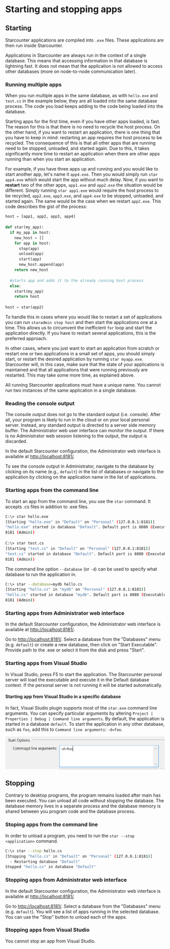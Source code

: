 # Starting and stopping apps

## Starting

Starcounter applications are compiled into `.exe` files. These applications are then run inside Starcounter.

Applications in Starcounter are always run in the context of a single database. This means that accessing information in that database is lightning fast. It does not mean that the application is not allowed to access other databases \(more on node-to-node communication later\).

### Running multiple apps

When you run multiple apps in the same database, as with `hello.exe` and `test.cs` in the example below, they are all loaded into the same database process. The code you load keeps adding to the code being loaded into the database.

Starting apps for the first time, even if you have other apps loaded, is fast. The reason for this is that there is no need to recycle the host process. On the other hand, if you want to restart an application, there is one thing that you have to keep in mind: restarting an app requires the host process to be recycled. The consequence of this is that all other apps that are running need to be stopped, unloaded, and started again. Due to this, it takes significantly more time to restart an application when there are other apps running than when you start an application.

For example, if you have three apps up and running and you would like to start another app, let's name it `app4.exe`. Then you would simply run `star app4.exe` which would start the app without much delay. Now, if you want to **restart** two of the other apps, `app1.exe` and `app2.exe` the situation would be different. Simply running `star app1.exe` would require the host process to be recycled, `app2.exe`, `app3.exe`, and `app4.exe` to be stopped, unloaded, and started again. The same would be the case when we restart `app2.exe`. This code describes the gist of the process:

```python
host = [app1, app2, app3, app4]

def star(my_app):
  if my_app in host:
    new_host = []
    for app in host:
      stop(app)
      unload(app)
      start(app)
      new_host.append(app)
    return new_host

  #starts app and adds it to the already running host process
  else:
    start(my_app)
    return host

host = star(app2)
```

To handle this in cases where you would like to restart a set of applications you can run `staradmin stop host` and then start the applications one at a time. This allows us to circumvent the inefficient `for` loop and start the application directly. If you have to restart several applications, this is the preferred approach.

In other cases, where you just want to start an application from scratch or restart one or two applications in a small set of apps, you should simply start, or restart the desired application by running `star myapp.exe`. Starcounter will, in this case, make sure that the state of your applications is maintained and that all applications that were running previously are restarted. This may take some more time, as explained above.

All running Starcounter applications must have a unique name. You cannot run two instances of the same application in a single database.

### Reading the console output

The console output does not go to the standard output \(i.e. console\). After all, your program is likely to run in the cloud or on your local personal server. Instead, any standard output is directed to a server side memory buffer. The Administrator web user interface can monitor the output. If there is no Administrator web session listening to the output, the output is discarded.

In the default Starcounter configuration, the Administrator web interface is available at [http://localhost:8181/](http://localhost:8181/).

To see the console output in Administrator, navigate to the database by clicking on its name \(e.g., `default`\) in the list of databases or navigate to the application by clicking on the application name in the list of applications.

### Starting apps from the command line

To start an app from the command line, you use the `star` command. It accepts .cs files in addition to .exe files.

```bash
C:\> star hello.exe
[Starting "hello.exe" in "Default" on "Personal" (127.0.0.1:8181)]
"hello.exe" started in database "Default". Default port is 8080 (Executable),
8181 (Admin))

C:\> star test.cs
[Starting "test.cs" in "Default" on "Personal" (127.0.0.1:8181)]
"test.cs" started in database "Default". Default port is 8080 (Executable),
8181 (Admin))
```

The command line option `--database` \(or `-d`\) can be used to specify what database to run the application in.

```bash
C:\> star --database=mydb hello.cs
[Starting "hello.cs" in "mydb" on "Personal" (127.0.0.1:8181)]
"hello.cs" started in database "mydb". Default port is 8080 (Executable),
8181 (Admin))
```

### Starting apps from Administrator web interface

In the default Starcounter configuration, the Administrator web interface is available at [http://localhost:8181/](http://localhost:8181/).

Go to [http://localhost:8181/](http://localhost:8181/). Select a database from the "Databases" menu \(e.g. `default`\) or create a new database, then click on "Start Executable". Provide path to the .exe or select it from the disk and press "Start".

### Starting apps from Visual Studio

In Visual Studio, press F5 to start the application. The Starcounter personal server will load the executable and execute it in the Default database context. If the personal server is not running it will be started automatically.

#### Starting app from Visual Studio in a specific database

In fact, Visual Studio plugin supports most of the `star.exe` command line arguments. You can specify particular arguments by altering `Project | Properties | Debug | Command line arguments`. By default, the application is started in a database `default`. To start the application in any other database, such as `foo`, add this to `Command line arguments`: `-d=foo`.

![starting from vs](../../.gitbook/assets/cbbdaef6-d55f-11e5-933e-f1c8dda21a12.png)

## Stopping

Contrary to desktop programs, the program remains loaded after main has been executed. You can unload all code without stopping the database. The database memory lives in a separate process and the database memory is shared between you program code and the database process.

### Stoping apps from the command line

In order to unload a program, you need to run the `star --stop <application>` command.

```bash
C:\> star --stop hello.cs
[Stopping "hello.cs" in "Default" on "Personal" (127.0.0.1:8181)]
  - Restarting database "Default"
Stopped "hello.cs" in database "Default"
```

### Stopping apps from Administrator web interface

In the default Starcounter configuration, the Administrator web interface is available at [http://localhost:8181/](http://localhost:8181/).

Go to [http://localhost:8181/](http://localhost:8181/). Select a database from the "Databases" menu \(e.g. `default`\). You will see a list of apps running in the selected database. You can use the "Stop" button to unload each of the apps.

### Stopping apps from Visual Studio

You cannot stop an app from Visual Studio.

